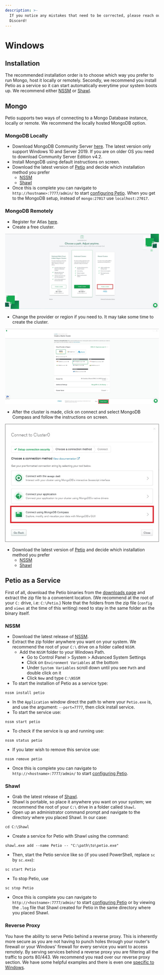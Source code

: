```yaml
---
description: >-
  If you notice any mistakes that need to be corrected, please reach out on
  Discord!
---
```


# Windows

## Installation

The recommended installation order is to choose which way you prefer to run Mongo, host it locally or remotely. Secondly, we recommend you install Petio as a service so it can start automatically everytime your system boots up. We recommend either [NSSM](windows.md#nssm) or [Shawl](windows.md#shawl).

## Mongo

Petio supports two ways of connecting to a Mongo Database instance, locally or remote. We recommend the locally hosted MongoDB option.

### MongoDB Locally

* Download MongoDB Community Server [here](https://www.mongodb.com/try/download/community). The latest version only support Windows 10 and Server 2019. If you are on older OS you need to download Community Server Edition v4.2.
* Install MongoDB using default instructions on screen.
* Download the latest version of [Petio](https://petio.tv/releases/latest) and decide which installation method you prefer
  * [NSSM](windows.md#nssm)
  * [Shawl](windows.md#shawl)
* Once this is complete you can navigate to `http://hostname>:7777/admin/` to start [configuring Petio](../configuration/first-time-setup.md). When you get to the MongoDB setup, instead of `mongo:27017` use `localhost:27017`.

### MongoDB Remotely

* Register for Atlas [here](https://www.mongodb.com/cloud/atlas/register).
* Create a free cluster.

![](../.gitbook/assets/remote_mongodb_cluster.jpg)

* Change the provider or region if you need to. It may take some time to create the cluster.

![](../.gitbook/assets/remote_mongodb_server_region.jpg)

* After the cluster is made, click on connect and select MongoDB Compass and follow the instructions on screen.

![](../.gitbook/assets/remote_mongodb_compass.jpg)

* Download the latest version of [Petio](https://petio.tv/releases/latest) and decide which installation method you prefer
  * [NSSM](windows.md#nssm)
  * [Shawl](windows.md#shawl)

## Petio as a Service

First of all, download the Petio binaries from the [downloads page](https://petio.tv/downloads/) and extract the zip file to a convenient location. \(We recommend at the root of your `C:` drive, i.e: `C:\Petio`.\) Note that the folders from the zip file \(`config` and `views` at the time of this writing\) need to stay in the same folder as the binary itself.

### NSSM

* Download the latest release of [NSSM](https://nssm.cc/download).
* Extract the zip folder anywhere you want on your system. We recommend the root of your `C:\` drive on a folder called `NSSM`.
  * Add the `NSSM` folder to your Windows Path.
    * Go to Control Panel &gt; System &gt; Advanced System Settings
    * Click on `Environment Variables` at the bottom
    * Under `System Variables` scroll down until you see `Path` and double click on it
    * Click `New` and type `C:\NSSM`
* To start the installion of Petio as a service type:

```text
nssm install petio
```

* In the `Application` window direct the path to where your `Petio.exe` is, and use the argument: `--port=7777`, then click install service.
* To start the service use:

```text
nssm start petio
```

* To check if the service is up and running use:

```text
nssm status petio
```

* If you later wish to remove this service use:

```text
nssm remove petio
```

* Once this is complete you can navigate to `http://<hostname>:7777/admin/` to start [configuring Petio](../configuration/first-time-setup.md).

### Shawl

* Grab the latest release of [Shawl](https://github.com/mtkennerly/shawl/releases).
* Shawl is portable, so place it anywhere you want on your system; we recommend the root of your `C:\` drive in a folder called `Shawl`.
* Open up an administrator command prompt and navigate to the directory where you placed Shawl. In our case:

```text
cd C:\Shawl
```

* Create a service for Petio with Shawl using the command:

```text
shawl.exe add --name Petio -- "C:\path\to\petio.exe"
```

* Then, start the Petio service like so \(if you used PowerShell, replace `sc` by `sc.exe`\):

```text
sc start Petio
```

* To stop Petio, use

```text
sc stop Petio
```

* Once this is complete you can navigate to `http://<hostname>:7777/admin/` to start [configuring Petio](../configuration/first-time-setup.md) or by viewing the `.log` file that Shawl created for Petio in the same directory where you placed Shawl.

### Reverse Proxy

You have the ability to serve Petio behind a reverse proxy. This is inherently more secure as you are not having to punch holes through your router's firewall or your Windows' firewall for every service you want to access remotely. By serving services behind a reverse proxy you are filtering all the traffic to ports 80/443. We recommend you read over our reverse proxy section. We have some helpful examples and there is even one [specific to Windows](../reverse-proxy/caddy.md).

